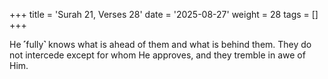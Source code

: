 +++
title = 'Surah 21, Verses 28'
date = '2025-08-27'
weight = 28
tags = []
+++

He ˹fully˺ knows what is ahead of them and what is behind them. They do not intercede except for whom He approves, and they tremble in awe of Him.